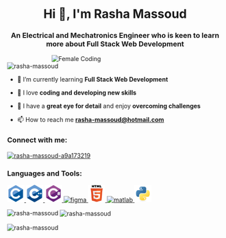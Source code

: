 <h1 align="center">Hi 👋, I'm Rasha Massoud</h1>
<h3 align="center">An Electrical and Mechatronics Engineer who is keen to learn more about Full Stack Web Development</h3>

<img align="right" alt="Female Coding" Width="400" src="https://thumbs.gfycat.com/GlisteningAggravatingJunebug-size_restricted.gif"/>

<p align="left"> <img src="https://komarev.com/ghpvc/?username=rasha-massoud&label=Profile%20views&color=0e75b6&style=flat" alt="rasha-massoud" /> </p>

- 📝 I’m currently learning **Full Stack Web Development**

- 🔭 I love **coding and developing new skills**

- 💬 I have a **great eye for detail** and enjoy **overcoming challenges**

- 📫 How to reach me **rasha-massoud@hotmail.com**

<h3 align="left">Connect with me:</h3>
<p align="left">
<a href="https://linkedin.com/in/rasha-massoud-a9a173219" target="blank"><img align="center" src="https://raw.githubusercontent.com/rahuldkjain/github-profile-readme-generator/master/src/images/icons/Social/linked-in-alt.svg" alt="rasha-massoud-a9a173219" height="30" width="40" /></a>
</p>

<h3 align="left">Languages and Tools:</h3>
<p align="left"> <a href="https://www.cprogramming.com/" target="_blank" rel="noreferrer"> <img src="https://raw.githubusercontent.com/devicons/devicon/master/icons/c/c-original.svg" alt="c" width="40" height="40"/> </a> <a href="https://www.w3schools.com/cpp/" target="_blank" rel="noreferrer"> <img src="https://raw.githubusercontent.com/devicons/devicon/master/icons/cplusplus/cplusplus-original.svg" alt="cplusplus" width="40" height="40"/> </a> <a href="https://www.w3schools.com/cs/" target="_blank" rel="noreferrer"> <img src="https://raw.githubusercontent.com/devicons/devicon/master/icons/csharp/csharp-original.svg" alt="csharp" width="40" height="40"/> </a> <a href="https://www.figma.com/" target="_blank" rel="noreferrer"> <img src="https://www.vectorlogo.zone/logos/figma/figma-icon.svg" alt="figma" width="40" height="40"/> </a> <a href="https://www.w3.org/html/" target="_blank" rel="noreferrer"> <img src="https://raw.githubusercontent.com/devicons/devicon/master/icons/html5/html5-original-wordmark.svg" alt="html5" width="40" height="40"/> </a> <a href="https://www.mathworks.com/" target="_blank" rel="noreferrer"> <img src="https://upload.wikimedia.org/wikipedia/commons/2/21/Matlab_Logo.png" alt="matlab" width="40" height="40"/> </a> <a href="https://www.python.org" target="_blank" rel="noreferrer"> <img src="https://raw.githubusercontent.com/devicons/devicon/master/icons/python/python-original.svg" alt="python" width="40" height="40"/> </a> </p>

<p><img align="left" src="https://github-readme-stats.vercel.app/api/top-langs?username=rasha-massoud&show_icons=true&locale=en&layout=compact" alt="rasha-massoud" /></p>

<p>&nbsp;<img align="center" src="https://github-readme-stats.vercel.app/api?username=rasha-massoud&show_icons=true&locale=en" alt="rasha-massoud" /></p>

<p><img align="center" src="https://github-readme-streak-stats.herokuapp.com/?user=rasha-massoud&" alt="rasha-massoud" /></p>

